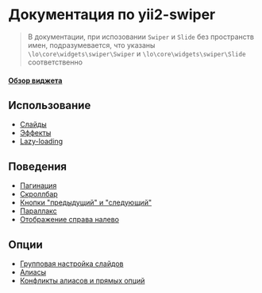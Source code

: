 # Документация по yii2-swiper

> В документации, при испозовании `Swiper` и `Slide` без пространств имен, подразумевается,
  что указаны `\lo\core\widgets\swiper\Swiper` и `\lo\core\widgets\swiper\Slide` соответственно
  
#### [Обзор виджета](overview.md)

## Использование

* [Слайды](usage-slides.md)
* [Эффекты](usage-effects.md)
* [Lazy-loading](usage-lazy-loading.md)

## Поведения

* [Пагинация](behaviours-pagination.md)
* [Скроллбар](behaviours-scrollbar.md)
* [Кнопки "предыдущий" и "следующий"](behaviours-navigation-buttons.md)
* [Параллакс](behaviours-parallax.md)
* [Отображение справа налево](behaviours-rtl.md)

## Опции

* [Групповая настройка слайдов](options-slide-batch.md)
* [Алиасы](options-aliases.md)
* [Конфликты алиасов и прямых опций](options-ordering.md)
